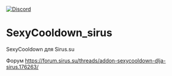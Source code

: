[![Discord](https://discordapp.com/api/guilds/259362419372064778/widget.png?style=shield)](https://discord.gg/7cjU9xvcQY)
# SexyCooldown_sirus
SexyCooldown  для Sirus.su

Форум https://forum.sirus.su/threads/addon-sexycooldown-dlja-sirus.176263/



